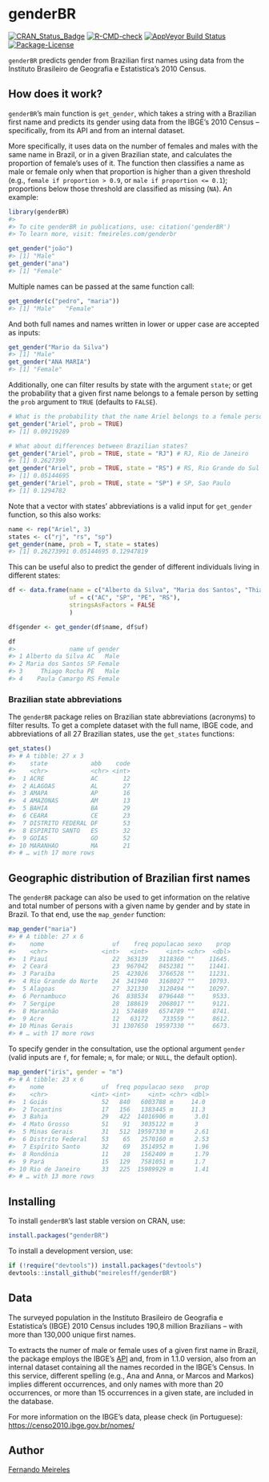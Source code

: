 
<!-- README.md is generated from README.Rmd. Please edit that file -->

# genderBR

[![CRAN\_Status\_Badge](http://www.r-pkg.org/badges/version/genderBR)](https://cran.r-project.org/package=genderBR)
[![R-CMD-check](https://github.com/meirelesff/genderBR/workflows/R-CMD-check/badge.svg)](https://github.com/meirelesff/genderBR/actions)
[![AppVeyor Build
Status](https://ci.appveyor.com/api/projects/status/github/meirelesff/genderBR?branch=master&svg=true)](https://ci.appveyor.com/project/meirelesff/genderBR)
[![Package-License](https://img.shields.io/badge/License-GPL-brightgreen.svg)](http://www.gnu.org/licenses/gpl-2.0.html)

`genderBR` predicts gender from Brazilian first names using data from
the Instituto Brasileiro de Geografia e Estatistica’s 2010 Census.

## How does it work?

`genderBR`’s main function is `get_gender`, which takes a string with a
Brazilian first name and predicts its gender using data from the IBGE’s
2010 Census – specifically, from its API and from an internal dataset.

More specifically, it uses data on the number of females and males with
the same name in Brazil, or in a given Brazilian state, and calculates
the proportion of female’s uses of it. The function then classifies a
name as male or female only when that proportion is higher than a given
threshold (e.g., `female if proportion > 0.9`, or
`male if proportion <= 0.1`); proportions below those threshold are
classified as missing (`NA`). An example:

``` r
library(genderBR)
#> 
#> To cite genderBR in publications, use: citation('genderBR')
#> To learn more, visit: fmeireles.com/genderbr

get_gender("joão")
#> [1] "Male"
get_gender("ana")
#> [1] "Female"
```

Multiple names can be passed at the same function call:

``` r
get_gender(c("pedro", "maria"))
#> [1] "Male"   "Female"
```

And both full names and names written in lower or upper case are
accepted as inputs:

``` r
get_gender("Mario da Silva")
#> [1] "Male"
get_gender("ANA MARIA")
#> [1] "Female"
```

Additionally, one can filter results by state with the argument `state`;
or get the probability that a given first name belongs to a female
person by setting the `prob` argument to `TRUE` (defaults to `FALSE`).

``` r
# What is the probability that the name Ariel belongs to a female person in Brazil?
get_gender("Ariel", prob = TRUE)
#> [1] 0.09219289

# What about differences between Brazilian states?
get_gender("Ariel", prob = TRUE, state = "RJ") # RJ, Rio de Janeiro
#> [1] 0.2627399
get_gender("Ariel", prob = TRUE, state = "RS") # RS, Rio Grande do Sul
#> [1] 0.05144695
get_gender("Ariel", prob = TRUE, state = "SP") # SP, Sao Paulo
#> [1] 0.1294782
```

Note that a vector with states’ abbreviations is a valid input for
`get_gender` function, so this also works:

``` r
name <- rep("Ariel", 3)
states <- c("rj", "rs", "sp")
get_gender(name, prob = T, state = states)
#> [1] 0.26273991 0.05144695 0.12947819
```

This can be useful also to predict the gender of different individuals
living in different states:

``` r
df <- data.frame(name = c("Alberto da Silva", "Maria dos Santos", "Thiago Rocha", "Paula Camargo"),
                 uf = c("AC", "SP", "PE", "RS"),
                 stringsAsFactors = FALSE
                 )

df$gender <- get_gender(df$name, df$uf)

df
#>               name uf gender
#> 1 Alberto da Silva AC   Male
#> 2 Maria dos Santos SP Female
#> 3     Thiago Rocha PE   Male
#> 4    Paula Camargo RS Female
```

### Brazilian state abbreviations

The `genderBR` package relies on Brazilian state abbreviations
(acronyms) to filter results. To get a complete dataset with the full
name, IBGE code, and abbreviations of all 27 Brazilian states, use the
`get_states` functions:

``` r
get_states()
#> # A tibble: 27 x 3
#>    state            abb    code
#>    <chr>            <chr> <int>
#>  1 ACRE             AC       12
#>  2 ALAGOAS          AL       27
#>  3 AMAPA            AP       16
#>  4 AMAZONAS         AM       13
#>  5 BAHIA            BA       29
#>  6 CEARA            CE       23
#>  7 DISTRITO FEDERAL DF       53
#>  8 ESPIRITO SANTO   ES       32
#>  9 GOIAS            GO       52
#> 10 MARANHAO         MA       21
#> # … with 17 more rows
```

## Geographic distribution of Brazilian first names

The `genderBR` package can also be used to get information on the
relative and total number of persons with a given name by gender and by
state in Brazil. To that end, use the `map_gender` function:

``` r
map_gender("maria")
#> # A tibble: 27 x 6
#>    nome                   uf    freq populacao sexo    prop
#>    <chr>               <int>   <int>     <int> <chr>  <dbl>
#>  1 Piauí                  22  363139   3118360 ""    11645.
#>  2 Ceará                  23  967042   8452381 ""    11441.
#>  3 Paraíba                25  423026   3766528 ""    11231.
#>  4 Rio Grande do Norte    24  341940   3168027 ""    10793.
#>  5 Alagoas                27  321330   3120494 ""    10297.
#>  6 Pernambuco             26  838534   8796448 ""     9533.
#>  7 Sergipe                28  188619   2068017 ""     9121.
#>  8 Maranhão               21  574689   6574789 ""     8741.
#>  9 Acre                   12   63172    733559 ""     8612.
#> 10 Minas Gerais           31 1307650  19597330 ""     6673.
#> # … with 17 more rows
```

To specify gender in the consultation, use the optional argument
`gender` (valid inputs are `f`, for female; `m`, for male; or `NULL`,
the default option).

``` r
map_gender("iris", gender = "m")
#> # A tibble: 23 x 6
#>    nome                uf  freq populacao sexo   prop
#>    <chr>            <int> <int>     <int> <chr> <dbl>
#>  1 Goiás               52   840   6003788 m     14.0 
#>  2 Tocantins           17   156   1383445 m     11.3 
#>  3 Bahia               29   422  14016906 m      3.01
#>  4 Mato Grosso         51    91   3035122 m      3   
#>  5 Minas Gerais        31   512  19597330 m      2.61
#>  6 Distrito Federal    53    65   2570160 m      2.53
#>  7 Espírito Santo      32    69   3514952 m      1.96
#>  8 Rondônia            11    28   1562409 m      1.79
#>  9 Pará                15   129   7581051 m      1.7 
#> 10 Rio de Janeiro      33   225  15989929 m      1.41
#> # … with 13 more rows
```

## Installing

To install `genderBR`’s last stable version on CRAN, use:

``` r
install.packages("genderBR")
```

To install a development version, use:

``` r
if (!require("devtools")) install.packages("devtools")
devtools::install_github("meirelesff/genderBR")
```

## Data

The surveyed population in the Instituto Brasileiro de Geografia e
Estatistica’s (IBGE) 2010 Census includes 190,8 million Brazilians –
with more than 130,000 unique first names.

To extracts the numer of male or female uses of a given first name in
Brazil, the package employs the IBGE’s
[API](https://censo2010.ibge.gov.br/nomes/) and, from in 1.1.0 version,
also from an internal dataset containing all the names recorded in the
IBGE’s Census. In this service, different spelling (e.g., Ana and Anna,
or Marcos and Markos) implies different occurrences, and only names with
more than 20 occurrences, or more than 15 occurrences in a given state,
are included in the database.

For more information on the IBGE’s data, please check (in Portuguese):
<https://censo2010.ibge.gov.br/nomes/>

## Author

[Fernando Meireles](https://fmeireles.com)
